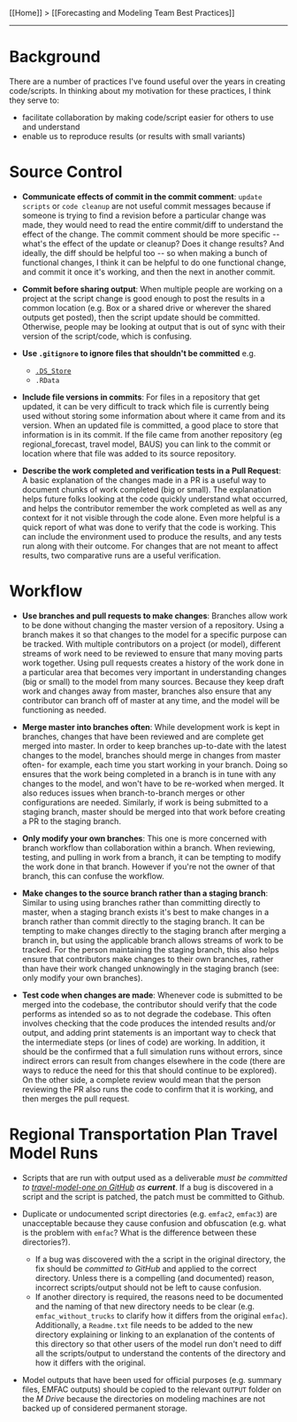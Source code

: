 [[Home]] > [[Forecasting and Modeling Team Best Practices]]

***
# Background

There are a number of practices I've found useful over the years in creating code/scripts.  In thinking about my motivation for these practices, I think they serve to:
* facilitate collaboration by making code/script easier for others to use and understand
* enable us to reproduce results (or results with small variants)

# Source Control 

* **Communicate effects of commit in the commit comment**: `update scripts` or `code cleanup` are not useful commit messages because if someone is trying to find a revision before a particular change was made, they would need to read the entire commit/diff to understand the effect of the change.  The commit comment should be more specific -- what's the effect of the update or cleanup?  Does it change results?  And ideally, the diff should be helpful too -- so when making a bunch of functional changes, I think it can be helpful to do one functional change, and commit it once it's working, and then the next in another commit.

* **Commit before sharing output**: When multiple people are working on a project at the script change is good enough to post the results in a common location (e.g. Box or a shared drive or wherever the shared outputs get posted), then the script update should be committed.  Otherwise, people may be looking at output that is out of sync with their version of the script/code, which is confusing.

* **Use `.gitignore` to ignore files that shouldn't be committed** e.g.
  * [`.DS_Store`](https://en.wikipedia.org/wiki/.DS_Store)
  * `.RData`

* **Include file versions in commits**: For files in a repository that get updated, it can be very difficult to track which file is currently being used without storing some information about where it came from and its version. When an updated file is committed, a good place to store that information is in its commit. If the file came from another repository (eg regional_forecast, travel model, BAUS) you can link to the commit or location where that file was added to its source repository. 

* **Describe the work completed and verification tests in a Pull Request**: A basic explanation of the changes made in a PR is a useful way to document chunks of work completed (big or small). The explanation helps future folks looking at the code quickly understand what occurred, and helps the contributor remember the work completed as well as any context for it not visible through the code alone. Even more helpful is a quick report of what was done to verify that the code is working. This can include the environment used to produce the results, and any tests run along with their outcome. For changes that are not meant to affect results, two comparative runs are a useful verification. 

# Workflow

* **Use branches and pull requests to make changes**: Branches allow work to be done without changing the master version of a repository. Using a branch makes it so that changes to the model for a specific purpose can be tracked. With multiple contributors on a project (or model), different streams of work need to be reviewed to ensure that many moving parts work together. Using pull requests creates a history of the work done in a particular area that becomes very important in understanding changes (big or small) to the model from many sources. Because they keep draft work and changes away from master, branches also ensure that any contributor can branch off of master at any time, and the model will be functioning as needed. 

* **Merge master into branches often**: While development work is kept in branches, changes that have been reviewed and are complete get merged into master. In order to keep branches up-to-date with the latest changes to the model, branches should merge in changes from master often- for example, each time you start working in your branch. Doing so ensures that the work being completed in a branch is in tune with any changes to the model, and won't have to be re-worked when merged. It also reduces issues when branch-to-branch merges or other configurations are needed. Similarly, if work is being submitted to a staging branch, master should be merged into that work before creating a PR to the staging branch. 

* **Only modify your own branches**: This one is more concerned with branch workflow than collaboration within a branch. When reviewing, testing, and pulling in work from a branch, it can be tempting to modify the work done in that branch. However if you're not the owner of that branch, this can confuse the workflow.

* **Make changes to the source branch rather than a staging branch**: Similar to using using branches rather than committing directly to master, when a staging branch exists it's best to make changes in a branch rather than commit directly to the staging branch. It can be tempting to make changes directly to the staging branch after merging a branch in, but using the applicable branch allows streams of work to be tracked. For the person maintaining the staging branch, this also helps ensure that contributors make changes to their own branches, rather than have their work changed unknowingly in the staging branch (see: only modify your own branches). 

* **Test code when changes are made**: Whenever code is submitted to be merged into the codebase, the contributor should verify that the code performs as intended so as to not degrade the codebase. This often involves checking that the code produces the intended results and/or output, and adding print statements is an important way to check that the intermediate steps (or lines of code) are working. In addition, it should be the confirmed that a full simulation runs without errors, since indirect errors can result from changes elsewhere in the code (there are ways to reduce the need for this that should continue to be explored). On the other side, a complete review would mean that the person reviewing the PR also runs the code to confirm that it is working, and then merges the pull request. 

# Regional Transportation Plan Travel Model Runs

* Scripts that are run with output used as a deliverable *must be committed to [travel-model-one on GitHub](https://github.com/BayAreaMetro/travel-model-one) as **current***.  If a bug is discovered in a script and the script is patched, the patch must be committed to Github.

* Duplicate or undocumented script directories (e.g. `emfac2`, `emfac3`) are unacceptable because they cause confusion and obfuscation (e.g. what is the problem with `emfac`?  What is the difference between these directories?). 
  * If a bug was discovered with the a script in the original directory, the fix should be *committed to GitHub* and applied to the correct directory.  Unless there is a compelling (and documented) reason, incorrect scripts/output should not be left to cause confusion.
  * If another directory is required, the reasons need to be documented and the naming of that new directory needs to be clear (e.g. `emfac_without_trucks` to clarify how it differs from the original `emfac`). Additionally, a `Readme.txt` file needs to be added to the new directory explaining or linking to an explanation of the contents of this directory so that other users of the model run don't need to diff all the scripts/output to understand the contents of the directory and how it differs with the original.

* Model outputs that have been used for official purposes (e.g. summary files, EMFAC outputs) should be copied to the relevant `OUTPUT` folder on the *M Drive* because the directories on modeling machines are not backed up of considered permanent storage.